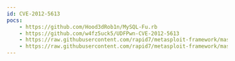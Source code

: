 ```yaml
---
id: CVE-2012-5613
pocs:
    - https://github.com/Hood3dRob1n/MySQL-Fu.rb
    - https://github.com/w4fz5uck5/UDFPwn-CVE-2012-5613
    - https://raw.githubusercontent.com/rapid7/metasploit-framework/master/modules/exploits/windows/mysql/mysql_mof.rb
    - https://raw.githubusercontent.com/rapid7/metasploit-framework/master/modules/exploits/windows/mysql/mysql_start_up.rb
---
```


